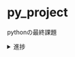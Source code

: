 # py_project
pythonの最終課題

<details>
<summary>進捗</summary>

 ### 06/13
* リポジトリの作成
* 画面設計開始(XD)
</details>
